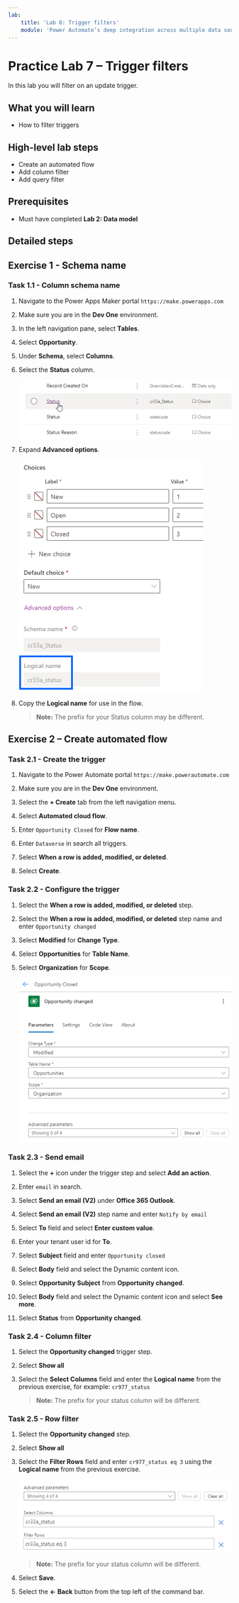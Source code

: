 ```yaml
---
lab:
    title: 'Lab 8: Trigger filters'
    module: 'Power Automate’s deep integration across multiple data sources'
---
```


# Practice Lab 7 – Trigger filters

In this lab you will filter on an update trigger.

## What you will learn

- How to filter triggers

## High-level lab steps

- Create an automated flow
- Add column filter
- Add query filter

## Prerequisites

- Must have completed **Lab 2: Data model**

## Detailed steps

## Exercise 1 - Schema name

### Task 1.1 - Column schema name

1. Navigate to the Power Apps Maker portal `https://make.powerapps.com`

1. Make sure you are in the **Dev One** environment.

1. In the left navigation pane, select **Tables**.

1. Select **Opportunity**.

1. Under **Schema**, select **Columns**.

1. Select the **Status** column.

    ![Screenshot of status columns.](media/opportunity-status-column.png)

1. Expand **Advanced options**.

    ![Screenshot of column schema name.](media/column-schema-name.png)

1. Copy the **Logical name** for use in the flow.

   > **Note:** The prefix for your Status column may be different.


## Exercise 2 – Create automated flow

### Task 2.1 - Create the trigger

1. Navigate to the Power Automate portal `https://make.powerautomate.com`

1. Make sure you are in the **Dev One** environment.

1. Select the **+ Create** tab from the left navigation menu.

1. Select **Automated cloud flow**.

1. Enter `Opportunity Closed` for **Flow name**.

1. Enter `Dataverse` in search all triggers.

1. Select **When a row is added, modified, or deleted**.

1. Select **Create**.


### Task 2.2 - Configure the trigger

1. Select the **When a row is added, modified, or deleted** step.

1. Select the **When a row is added, modified, or deleted** step name and enter `Opportunity changed`

1. Select **Modified** for **Change Type**.

1. Select **Opportunities** for **Table Name**.

1. Select **Organization** for **Scope**.

    ![Screenshot of update row trigger.](media/update-trigger.png)


### Task 2.3 - Send email

1. Select the **+** icon under the trigger step and select **Add an action**.

1. Enter `email` in search.

1. Select **Send an email (V2)** under **Office 365 Outlook**.

1. Select **Send an email (V2)** step name and enter `Notify by email`

1. Select **To** field and select **Enter custom value**.

1. Enter your tenant user id for **To**.

1. Select **Subject** field and enter `Opportunity closed`

1. Select **Body** field and select the Dynamic content icon.

1. Select **Opportunity Subject** from **Opportunity changed**.

1. Select **Body** field and select the Dynamic content icon and select **See more**.

1. Select **Status** from **Opportunity changed**.


### Task 2.4 - Column filter

1. Select the **Opportunity changed** trigger step.

1. Select **Show all**

1. Select the **Select Columns** field and enter the **Logical name** from the previous exercise, for example: `cr977_status`

   > **Note:** The prefix for your status column will be different.


### Task 2.5 - Row filter

1. Select the **Opportunity changed** step.

1. Select **Show all**

1. Select the **Filter Rows** field and enter `cr977_status eq 3` using the **Logical name** from the previous exercise.

    ![Screenshot of trigger filter.](media/trigger-filter.png)

    > **Note:** The prefix for your status column will be different.

1. Select **Save**.

1. Select the **<-** **Back** button from the top left of the command bar.

